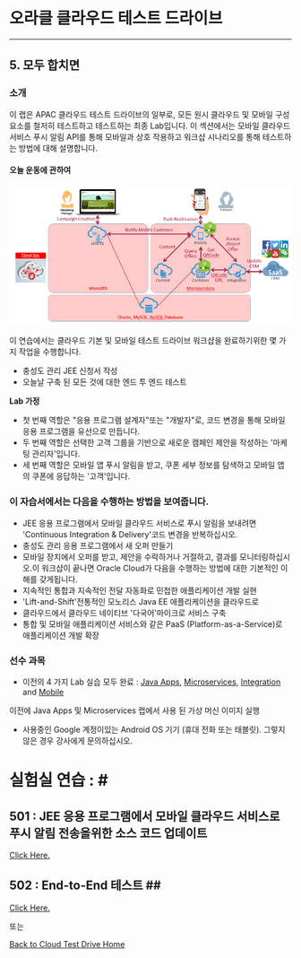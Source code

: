 # 오라클 클라우드 테스트 드라이브 #
-----
## 5. 모두 합치면 ##


### 소개 ###
이 랩은 APAC 클라우드 테스트 드라이브의 일부로, 모든 원시 클라우드 및 모바일 구성 요소를 철저히 테스트하고 테스트하는 최종 Lab입니다. 이 섹션에서는 모바일 클라우드 서비스 푸시 알림 API를 통해 모바일과 상호 작용하고 워크샵 시나리오를 통해 테스트하는 방법에 대해 설명합니다. 

#### 오늘 운동에 관하여 

![](images/final.scope.png)


이 연습에서는 클라우드 기본 및 모바일 테스트 드라이브 워크샵을 완료하기위한 몇 가지 작업을 수행합니다. 
- 충성도 관리 JEE 신청서 작성 
- 오늘날 구축 된 모든 것에 대한 엔드 투 엔드 테스트 

**Lab 가정**
+ 첫 번째 역할은 &quot;응용 프로그램 설계자&quot;또는 &quot;개발자&quot;로, 코드 변경을 통해 모바일 응용 프로그램을 유선으로 만듭니다. 
+ 두 번째 역할은 선택한 고객 그룹을 기반으로 새로운 캠페인 제안을 작성하는 &#39;마케팅 관리자&#39;입니다. 
+ 세 번째 역할은 모바일 앱 푸시 알림을 받고, 쿠폰 세부 정보를 탐색하고 모바일 앱의 쿠폰에 응답하는 &#39;고객&#39;입니다. 

### 이 자습서에서는 다음을 수행하는 방법을 보여줍니다. ###

- JEE 응용 프로그램에서 모바일 클라우드 서비스로 푸시 알림을 보내려면 &#39;Continuous Integration &amp; Delivery&#39;코드 변경을 반복하십시오. 
- 충성도 관리 응용 프로그램에서 새 오퍼 만들기 
- 모바일 장치에서 오퍼를 받고, 제안을 수락하거나 거절하고, 결과를 모니터링하십시오.이 워크샵이 끝나면 Oracle Cloud가 다음을 수행하는 방법에 대한 기본적인 이해를 갖게됩니다. 
- 지속적인 통합과 지속적인 전달 자동화로 민첩한 애플리케이션 개발 실현 
- &#39;Lift-and-Shift&#39;전통적인 모노리스 Java EE 애플리케이션을 클라우드로 
- 클라우드에서 클라우드 네이티브 &#39;다국어&#39;마이크로 서비스 구축 
- 통합 및 모바일 애플리케이션 서비스와 같은 PaaS (Platform-as-a-Service)로 애플리케이션 개발 확장 

### 선수 과목 ###

- 이전의 4 가지 Lab 실습 모두 완료 : [Java Apps](../Java%20Apps/README.md), [Microservices](../Microservices/README.md), [Integration](../Integrations/README.md) and [Mobile](Mobile%20Service%20and%20App/README.md) 

이전에 Java Apps 및 Microservices 랩에서 사용 된 가상 머신 이미지 실행 

- 사용중인 Google 계정이있는 Android OS 기기 (휴대 전화 또는 태블릿). 그렇지 않은 경우 강사에게 문의하십시오. 

# 실험실 연습 : # <br>


## 501 : JEE 응용 프로그램에서 모바일 클라우드 서비스로 푸시 알림 전송을위한 소스 코드 업데이트 ##


[Click Here.](501-PuttingAllTogetherLab.md) 

## 502 : End-to-End 테스트 ## <br>


[Click Here.](502-PuttingAllTogetherLab.md) 

또는 

[Back to Cloud Test Drive Home](../README.md) 

